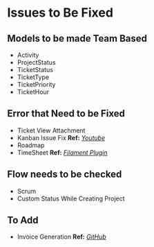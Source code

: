# Issues to Be Fixed

## Models to be made Team Based

- Activity
- ProjectStatus
- TicketStatus
- TicketType
- TicketPriority
- TicketHour

## Error that Need to be Fixed

- Ticket View Attachment
- Kanban Issue Fix **Ref:** _[Youtube](https://www.youtube.com/watch?v=Pk-yZIrHTiQ&list=PL2KN3agjdhLZf6wgnJ09M6i7HvY09B0gX)_
- Roadmap
- TimeSheet **Ref:** _[Filament Plugin](https://filamentphp.com/plugins/tim-wassenburg-timesheets)_

## Flow needs to be checked

- Scrum
- Custom Status
 While Creating Project

## To Add

- Invoice Generation **Ref:** _[GitHub](https://github.com/andrewdwallo/erpsaas)_
